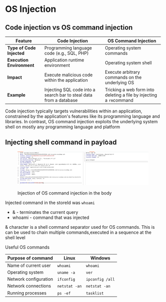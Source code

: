 # OS Injection

## Code injection vs OS command injection

| Feature                   | Code Injection                                                     | OS Command Injection                                                |
| ------------------------- | ------------------------------------------------------------------ | ------------------------------------------------------------------- |
| **Type of Code Injected** | Programming language code (e.g., SQL, PHP)                         | Operating system commands                                           |
| **Execution Environment** | Application runtime environment                                    | Operating system shell                                              |
| **Impact**                | Execute malicious code within the application                      | Execute arbitrary commands on the underlying OS                     |
| **Example**               | Injecting SQL code into a search bar to steal data from a database | Tricking a web form into deleting a file by injecting a `rm`command |

Code injection typically targets vulnerabilities within an application, constrained by the application's features like its programming language and libraries. In contrast, OS command injection exploits the underlying system shell on mostly any programming language and platform

## Injecting shell command in payload

<figure><img src=".gitbook/assets/image (86).png" alt=""><figcaption><p>Injection of  OS command injection in the body</p></figcaption></figure>

Injected command in the storeId was `whoami`

* &  -  terminates the current query
* whoami - command that was injected

& character is a shell command separator used for OS commands. This is can be used to chain multiple commands,executed in a sequence at the shell level





Useful OS commands

| Purpose of command    | Linux         | Windows         |
| --------------------- | ------------- | --------------- |
| Name of current user  | `whoami`      | `whoami`        |
| Operating system      | `uname -a`    | `ver`           |
| Network configuration | `ifconfig`    | `ipconfig /all` |
| Network connections   | `netstat -an` | `netstat -an`   |
| Running processes     | `ps -ef`      | `tasklist`      |
